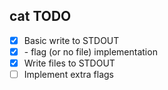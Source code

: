 ## cat TODO

- [X] Basic write to STDOUT
- [X] \- flag (or no file) implementation
- [X] Write files to STDOUT
- [ ] Implement extra flags
